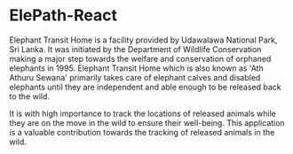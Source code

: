 # ElePath-React
Elephant Transit Home is a facility provided by Udawalawa National Park, Sri Lanka. It was initiated by the Department of Wildlife Conservation making a major step towards the welfare and conservation of orphaned elephants in 1995. 
Elephant Transit Home which is also known as 'Ath Athuru Sewana' primarily takes care of elephant calves and disabled elephants until they are independent and able enough to be released back to the wild. 

It is with high importance to track the locations of released animals while they are on the move in the wild to ensure their well-being. This application is a valuable contribution towards the tracking of released animals in the wild.
